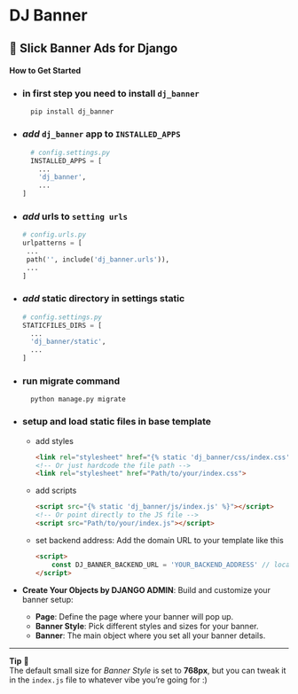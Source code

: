 # DJ Banner

## 🌟 Slick Banner Ads for Django

#### How to Get Started

- ### in first step you need to install `dj_banner`
     ```commandline
       pip install dj_banner
    ```

- ### *add* `dj_banner` app to `INSTALLED_APPS`
  ```python
    # config.settings.py
    INSTALLED_APPS = [
      ...
      'dj_banner',
      ...
  ]
   ```
- ### *add*  urls to `setting urls`
   ```python
  # config.urls.py
  urlpatterns = [
    ...
    path('', include('dj_banner.urls')),
    ...
  ]
  ```
- ### *add* static directory in settings static
  ```python
  # config.settings.py
  STATICFILES_DIRS = [
    ...
    'dj_banner/static',
    ...
  ]
  ```


- ### **run migrate command**
  ```commandline
    python manage.py migrate
  ```
  
- ### setup and load static files in base template
  - add styles
    ```html
    <link rel="stylesheet" href="{% static 'dj_banner/css/index.css' %}">
    <!-- Or just hardcode the file path -->
    <link rel="stylesheet" href="Path/to/your/index.css">
    ```
  - add scripts
      ```html
    <script src="{% static 'dj_banner/js/index.js' %}"></script>
    <!-- Or point directly to the JS file -->
    <script src="Path/to/your/index.js"></script>
    ```
  - set backend address: Add the domain URL to your template like this

    ```html
    <script>
        const DJ_BANNER_BACKEND_URL = 'YOUR_BACKEND_ADDRESS' // local(default): http://127.0.0.1:8000
    </script>
    ```


- **Create Your Objects by DJANGO ADMIN**: Build and customize your banner setup:
  - **Page**: Define the page where your banner will pop up.
  - **Banner Style**: Pick different styles and sizes for your banner.
  - **Banner**: The main object where you set all your banner details.

---

**Tip** 📝\
The default small size for *Banner Style* is set to **768px**, but you can tweak it in the `index.js` file to whatever vibe you’re going for :)
